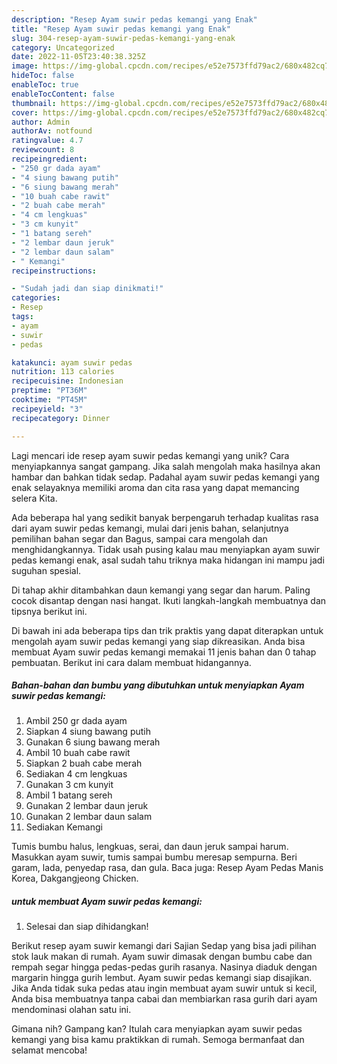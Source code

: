 ```yaml
---
description: "Resep Ayam suwir pedas kemangi yang Enak"
title: "Resep Ayam suwir pedas kemangi yang Enak"
slug: 304-resep-ayam-suwir-pedas-kemangi-yang-enak
category: Uncategorized
date: 2022-11-05T23:40:38.325Z
image: https://img-global.cpcdn.com/recipes/e52e7573ffd79ac2/680x482cq70/ayam-suwir-pedas-kemangi-foto-resep-utama.jpg
hideToc: false
enableToc: true
enableTocContent: false
thumbnail: https://img-global.cpcdn.com/recipes/e52e7573ffd79ac2/680x482cq70/ayam-suwir-pedas-kemangi-foto-resep-utama.jpg
cover: https://img-global.cpcdn.com/recipes/e52e7573ffd79ac2/680x482cq70/ayam-suwir-pedas-kemangi-foto-resep-utama.jpg
author: Admin
authorAv: notfound
ratingvalue: 4.7
reviewcount: 8
recipeingredient:
- "250 gr dada ayam"
- "4 siung bawang putih"
- "6 siung bawang merah"
- "10 buah cabe rawit"
- "2 buah cabe merah"
- "4 cm lengkuas"
- "3 cm kunyit"
- "1 batang sereh"
- "2 lembar daun jeruk"
- "2 lembar daun salam"
- " Kemangi"
recipeinstructions:

- "Sudah jadi dan siap dinikmati!"
categories:
- Resep
tags:
- ayam
- suwir
- pedas

katakunci: ayam suwir pedas 
nutrition: 113 calories
recipecuisine: Indonesian
preptime: "PT36M"
cooktime: "PT45M"
recipeyield: "3"
recipecategory: Dinner

---
```





Lagi mencari ide resep ayam suwir pedas kemangi yang unik? Cara menyiapkannya sangat gampang. Jika salah mengolah maka hasilnya akan hambar dan bahkan tidak sedap. Padahal ayam suwir pedas kemangi yang enak selayaknya memiliki aroma dan cita rasa yang dapat memancing selera Kita.





Ada beberapa hal yang sedikit banyak berpengaruh terhadap kualitas rasa dari ayam suwir pedas kemangi, mulai dari jenis bahan, selanjutnya pemilihan bahan segar dan Bagus, sampai cara mengolah dan menghidangkannya. Tidak usah pusing kalau mau menyiapkan ayam suwir pedas kemangi enak,      asal sudah tahu triknya maka hidangan ini mampu jadi suguhan spesial.














Di tahap akhir ditambahkan daun kemangi yang segar dan harum. Paling cocok disantap dengan nasi hangat. Ikuti langkah-langkah membuatnya dan tipsnya berikut ini.






Di bawah ini ada beberapa tips dan trik praktis yang dapat diterapkan untuk mengolah ayam suwir pedas kemangi yang siap dikreasikan. Anda bisa membuat Ayam suwir pedas kemangi memakai 11 jenis bahan dan 0 tahap pembuatan. Berikut ini cara dalam membuat hidangannya.

<!--inarticleads1-->

##### Bahan-bahan dan bumbu yang dibutuhkan untuk menyiapkan Ayam suwir pedas kemangi:

1. Ambil 250 gr dada ayam
1. Siapkan 4 siung bawang putih
1. Gunakan 6 siung bawang merah
1. Ambil 10 buah cabe rawit
1. Siapkan 2 buah cabe merah
1. Sediakan 4 cm lengkuas
1. Gunakan 3 cm kunyit
1. Ambil 1 batang sereh
1. Gunakan 2 lembar daun jeruk
1. Gunakan 2 lembar daun salam
1. Sediakan  Kemangi


Tumis bumbu halus, lengkuas, serai, dan daun jeruk sampai harum. Masukkan ayam suwir, tumis sampai bumbu meresap sempurna. Beri garam, lada, penyedap rasa, dan gula. Baca juga: Resep Ayam Pedas Manis Korea, Dakgangjeong Chicken. 

<!--inarticleads2-->

#####  untuk membuat Ayam suwir pedas kemangi:


1. Selesai dan siap dihidangkan!

Berikut resep ayam suwir kemangi dari Sajian Sedap yang bisa jadi pilihan stok lauk makan di rumah. Ayam suwir dimasak dengan bumbu cabe dan rempah segar hingga pedas-pedas gurih rasanya. Nasinya diaduk dengan margarin hingga gurih lembut. Ayam suwir pedas kemangi siap disajikan. Jika Anda tidak suka pedas atau ingin membuat ayam suwir untuk si kecil, Anda bisa membuatnya tanpa cabai dan membiarkan rasa gurih dari ayam mendominasi olahan satu ini. 

Gimana nih? Gampang kan? Itulah cara menyiapkan ayam suwir pedas kemangi yang bisa kamu praktikkan di rumah. Semoga bermanfaat dan selamat mencoba!
